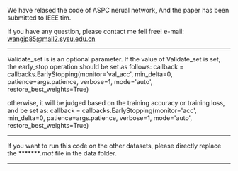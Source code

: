 We have relased the code of ASPC nerual network, And the paper has been submitted to IEEE tim. 

 If you have any question, please contact me fell free!
 e-mail: wangjp85@mail2.sysu.edu.cn

******
Validate_set is is an optional parameter. If the value of Validate_set is set, the early_stop operation should be set as follows:
    callback = callbacks.EarlyStopping(monitor='val_acc',
                                       min_delta=0,
                                       patience=args.patience,
                                       verbose=1,
                                       mode='auto',
                                       restore_best_weights=True)

otherwise, it will be judged based on the training accuracy or training loss, and be set as:
    callback = callbacks.EarlyStopping(monitor='acc',
                                       min_delta=0,
                                       patience=args.patience,
                                       verbose=1,
                                       mode='auto',
                                       restore_best_weights=True)
******
If you want to run this code on the other datasets, please directly replace the ********.mat* file in the data folder.
******
